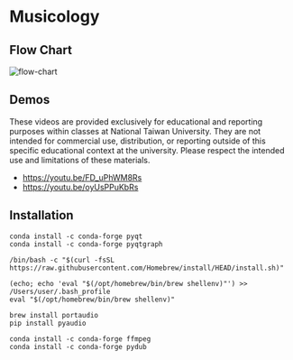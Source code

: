 # Musicology

## Flow Chart
![flow-chart](https://github.com/Zen-Tsai/Musicology/blob/main/flow-chart.jpg?raw=true)

## Demos
These videos are provided exclusively for educational and reporting purposes within classes at National Taiwan University. They are not intended for commercial use, distribution, or reporting outside of this specific educational context at the university. Please respect the intended use and limitations of these materials.

- https://youtu.be/FD_uPhWM8Rs
- https://youtu.be/oyUsPPuKbRs

## Installation

```
conda install -c conda-forge pyqt
conda install -c conda-forge pyqtgraph

/bin/bash -c "$(curl -fsSL https://raw.githubusercontent.com/Homebrew/install/HEAD/install.sh)"

(echo; echo 'eval "$(/opt/homebrew/bin/brew shellenv)"') >> /Users/user/.bash_profile
eval "$(/opt/homebrew/bin/brew shellenv)"

brew install portaudio
pip install pyaudio

conda install -c conda-forge ffmpeg
conda install -c conda-forge pydub
```
